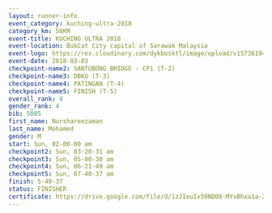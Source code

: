 ```yaml
--- 
layout: runner-info 
event_category: kuching-ultra-2018 
category_km: 50KM 
event-title: KUCHING ULTRA 2018 
event-location: BukCat City capital of Sarawak Malaysia 
event-logo: https://res.cloudinary.com/dykbosktl/image/upload/v1573619473/Logo/kuching-ultra-2018-logo_tlpvm5.png 
event-date: 2018-03-03 
checkpoint-name2: SANTUBONG BRIDGE - CP1 (T-2) 
checkpoint-name3: DBKU (T-3) 
checkpoint-name4: PATINGAN (T-4) 
checkpoint-name5: FINISH (T-5) 
overall_rank: 4
gender_rank: 4
bib: 5085
first_name: Nurshareezaman
last_name: Mohamed
gender: M
start: Sun, 02-00-00 am
checkpoint2: Sun, 03-20-31 am
checkpoint3: Sun, 05-00-30 am
checkpoint4: Sun, 06-21-49 am
checkpoint5: Sun, 07-40-37 am
finish: 5-40-37
status: FINISHER
certificate: https://drive.google.com/file/d/1zJIeuIx59ND00-MYsBhxa1a-2Rf7lqRI/view?usp=sharing
--- 
```

